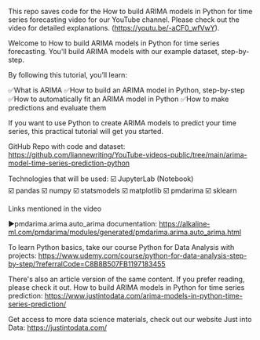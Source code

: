 This repo saves code for the How to build ARIMA models in Python for time series forecasting video for our YouTube channel. Please check out the video for detailed explanations. (https://youtu.be/-aCF0_wfVwY).

Welcome to How to build ARIMA models in Python for time series forecasting. You'll build ARIMA models with our example dataset, step-by-step.

By following this tutorial, you’ll learn:

✅What is ARIMA
✅How to build an ARIMA model in Python, step-by-step
✅How to automatically fit an ARIMA model in Python
✅How to make predictions and evaluate them

If you want to use Python to create ARIMA models to predict your time series, this practical tutorial will get you started.

GitHub Repo with code and dataset: https://github.com/liannewriting/YouTube-videos-public/tree/main/arima-model-time-series-prediction-python

Technologies that will be used: 
☑️ JupyterLab (Notebook)  
☑️ pandas 
☑️ numpy
☑️ statsmodels
☑️ matplotlib
☑️ pmdarima
☑️ sklearn

Links mentioned in the video

►pmdarima.arima.auto_arima documentation: https://alkaline-ml.com/pmdarima/modules/generated/pmdarima.arima.auto_arima.html

To learn Python basics, take our course Python for Data Analysis with projects:
https://www.udemy.com/course/python-for-data-analysis-step-by-step/?referralCode=C8B8B507FB1197183455

There's also an article version of the same content. If you prefer reading, please check it out. How to build ARIMA models in Python for time series prediction: https://www.justintodata.com/arima-models-in-python-time-series-prediction/

Get access to more data science materials, check out our website Just into Data: https://justintodata.com/
